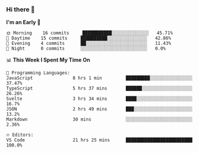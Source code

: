 ### Hi there 👋

<!--
**alexanderniebuhr/alexanderniebuhr** is a ✨ _special_ ✨ repository because its `README.md` (this file) appears on your GitHub profile.

Here are some ideas to get you started:

- 🔭 I’m currently working on ...
- 🌱 I’m currently learning ...
- 👯 I’m looking to collaborate on ...
- 🤔 I’m looking for help with ...
- 💬 Ask me about ...
- 📫 How to reach me: ...
- 😄 Pronouns: ...
- ⚡ Fun fact: ...
-->

<!--START_SECTION:waka-->
**I'm an Early 🐤** 

```text
🌞 Morning    16 commits     ███████████░░░░░░░░░░░░░░   45.71% 
🌆 Daytime    15 commits     ██████████░░░░░░░░░░░░░░░   42.86% 
🌃 Evening    4 commits      ██░░░░░░░░░░░░░░░░░░░░░░░   11.43% 
🌙 Night      0 commits      ░░░░░░░░░░░░░░░░░░░░░░░░░   0.0%

```


📊 **This Week I Spent My Time On** 

```text
💬 Programming Languages: 
JavaScript               8 hrs 1 min         █████████░░░░░░░░░░░░░░░░   37.47% 
TypeScript               5 hrs 37 mins       ██████░░░░░░░░░░░░░░░░░░░   26.26% 
Svelte                   3 hrs 34 mins       ████░░░░░░░░░░░░░░░░░░░░░   16.7% 
JSON                     2 hrs 49 mins       ███░░░░░░░░░░░░░░░░░░░░░░   13.2% 
Markdown                 30 mins             ░░░░░░░░░░░░░░░░░░░░░░░░░   2.36%

🔥 Editors: 
VS Code                  21 hrs 25 mins      █████████████████████████   100.0%

```


<!--END_SECTION:waka-->
